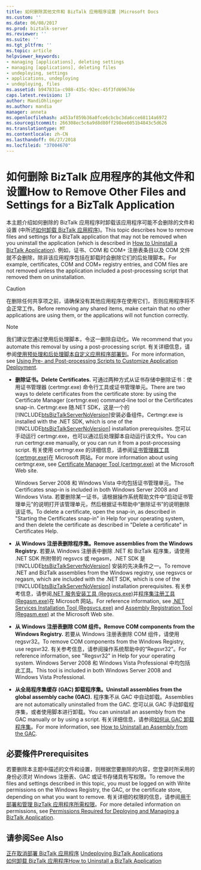 ```yaml
---
title: 如何删除其他文件和 BizTalk 应用程序设置 |Microsoft Docs
ms.custom: ''
ms.date: 06/08/2017
ms.prod: biztalk-server
ms.reviewer: ''
ms.suite: ''
ms.tgt_pltfrm: ''
ms.topic: article
helpviewer_keywords:
- managing [applications], deleting settings
- managing [applications], deleting files
- undeploying, settings
- applications, undeploying
- undeploying, files
ms.assetid: b947831a-c988-435c-92ec-45f3fd6967de
caps.latest.revision: 17
author: MandiOhlinger
ms.author: mandia
manager: anneta
ms.openlocfilehash: a453af859b36a0fce6cbcbc3da6cce68114a6972
ms.sourcegitcommit: 266308ec5c6a9d8d80ff298ee6051b4843c5d626
ms.translationtype: MT
ms.contentlocale: zh-CN
ms.lasthandoff: 06/27/2018
ms.locfileid: "37004670"
---
```

# <a name="how-to-remove-other-files-and-settings-for-a-biztalk-application"></a><span data-ttu-id="a5c31-102">如何删除 BizTalk 应用程序的其他文件和设置</span><span class="sxs-lookup"><span data-stu-id="a5c31-102">How to Remove Other Files and Settings for a BizTalk Application</span></span>
<span data-ttu-id="a5c31-103">本主题介绍如何删除的 BizTalk 应用程序时卸载该应用程序可能不会删除的文件和设置 (中所述[如何卸载 BizTalk 应用程序](../core/how-to-uninstall-a-biztalk-application.md))。</span><span class="sxs-lookup"><span data-stu-id="a5c31-103">This topic describes how to remove files and settings for a BizTalk application that may not be removed when you uninstall the application (which is described in [How to Uninstall a BizTalk Application](../core/how-to-uninstall-a-biztalk-application.md)).</span></span> <span data-ttu-id="a5c31-104">例如，证书、COM 和 COM+ 注册表条目以及 COM 文件就不会删除，除非该应用程序包括在卸载时会删除它们的后处理脚本。</span><span class="sxs-lookup"><span data-stu-id="a5c31-104">For example, certificates, COM and COM+ registry entries, and COM files are not removed unless the application included a post-processing script that removed them on uninstallation.</span></span>  
  
> [!CAUTION]
>  <span data-ttu-id="a5c31-105">在删除任何共享项之前，请确保没有其他应用程序在使用它们，否则应用程序将不会正常工作。</span><span class="sxs-lookup"><span data-stu-id="a5c31-105">Before removing any shared items, make certain that no other applications are using them, or the applications will not function correctly.</span></span>  
  
> [!NOTE]
>  <span data-ttu-id="a5c31-106">我们建议您通过使用后处理脚本，令这一删除自动化。</span><span class="sxs-lookup"><span data-stu-id="a5c31-106">We recommend that you automate this removal by using a post-processing script.</span></span> <span data-ttu-id="a5c31-107">有关详细信息，请参阅[使用预处理和后处理脚本自定义应用程序部署到](../core/using-pre-and-post-processing-scripts-to-customize-application-deployment.md)。</span><span class="sxs-lookup"><span data-stu-id="a5c31-107">For more information, see [Using Pre- and Post-processing Scripts to Customize Application Deployment](../core/using-pre-and-post-processing-scripts-to-customize-application-deployment.md).</span></span>  
  
- <span data-ttu-id="a5c31-108">**删除证书。**</span><span class="sxs-lookup"><span data-stu-id="a5c31-108">**Delete Certificates.**</span></span> <span data-ttu-id="a5c31-109">可通过两种方式从证书存储中删除证书：使用证书管理器 (certmgr.exe) 命令行工具或证书管理单元。</span><span class="sxs-lookup"><span data-stu-id="a5c31-109">There are two ways to delete certificates from the certificate store: by using the Certificate Manager (certmgr.exe) command-line tool or the Certificates snap-in.</span></span> <span data-ttu-id="a5c31-110">Certmgr.exe 随.NET SDK，这是一个的[!INCLUDE[btsBizTalkServerNoVersion](../includes/btsbiztalkservernoversion-md.md)]安装必备组件。</span><span class="sxs-lookup"><span data-stu-id="a5c31-110">Certmgr.exe is installed with the .NET SDK, which is one of the [!INCLUDE[btsBizTalkServerNoVersion](../includes/btsbiztalkservernoversion-md.md)] installation prerequisites.</span></span> <span data-ttu-id="a5c31-111">您可以手动运行 certmgr.exe，也可以通过后处理脚本自动运行该文件。</span><span class="sxs-lookup"><span data-stu-id="a5c31-111">You can run certmgr.exe manually, or you can run it from a post-processing script.</span></span> <span data-ttu-id="a5c31-112">有关使用 certmgr.exe 的详细信息，请参阅[证书管理器工具 (certmgr.exe)](http://go.microsoft.com/fwlink/?LinkId=56198)在 Microsoft 网站。</span><span class="sxs-lookup"><span data-stu-id="a5c31-112">For more information about using certmgr.exe, see [Certificate Manager Tool (certmgr.exe)](http://go.microsoft.com/fwlink/?LinkId=56198) at the Microsoft Web site.</span></span>  
  
   <span data-ttu-id="a5c31-113">Windows Server 2008 和 Windows Vista 中均包括证书管理单元。</span><span class="sxs-lookup"><span data-stu-id="a5c31-113">The Certificates snap-in is included in both Windows Server 2008 and Windows Vista.</span></span> <span data-ttu-id="a5c31-114">若要删除某一证书，请根据操作系统帮助文件中“启动证书管理单元”的说明打开该管理单元，然后根据证书帮助中“删除证书”的说明删除该证书。</span><span class="sxs-lookup"><span data-stu-id="a5c31-114">To delete a certificate, open the snap-in, as described in "Starting the Certificates snap-in" in Help for your operating system, and then delete the certificate as described in "Delete a certificate" in Certificates Help.</span></span>  
  
- <span data-ttu-id="a5c31-115">**从 Windows 注册表删除程序集。**</span><span class="sxs-lookup"><span data-stu-id="a5c31-115">**Remove assemblies from the Windows Registry.**</span></span> <span data-ttu-id="a5c31-116">若要从 Windows 注册表中删除 .NET 和 BizTalk 程序集，请使用 .NET SDK 所附带的 regsvcs 或 regasm，.NET SDK 是 [!INCLUDE[btsBizTalkServerNoVersion](../includes/btsbiztalkservernoversion-md.md)] 安装的先决条件之一。</span><span class="sxs-lookup"><span data-stu-id="a5c31-116">To remove .NET and BizTalk assemblies from the Windows registry, use regsvcs or regasm, which are included with the .NET SDK, which is one of the [!INCLUDE[btsBizTalkServerNoVersion](../includes/btsbiztalkservernoversion-md.md)] installation prerequisites.</span></span> <span data-ttu-id="a5c31-117">有关参考信息，请参阅[.NET 服务安装工具 (Regsvcs.exe)](http://go.microsoft.com/fwlink/?LinkId=56199)并[程序集注册工具 (Regasm.exe)](http://go.microsoft.com/fwlink/?LinkId=56200)在 Microsoft 网站。</span><span class="sxs-lookup"><span data-stu-id="a5c31-117">For reference information, see [.NET Services Installation Tool (Regsvcs.exe)](http://go.microsoft.com/fwlink/?LinkId=56199) and [Assembly Registration Tool (Regasm.exe)](http://go.microsoft.com/fwlink/?LinkId=56200) at the Microsoft Web site.</span></span>  
  
- <span data-ttu-id="a5c31-118">**从 Windows 注册表删除 COM 组件。**</span><span class="sxs-lookup"><span data-stu-id="a5c31-118">**Remove COM components from the Windows Registry.**</span></span> <span data-ttu-id="a5c31-119">若要从 Windows 注册表删除 COM 组件，请使用 regsvr32。</span><span class="sxs-lookup"><span data-stu-id="a5c31-119">To remove COM components from the Windows Registry, use regsvr32.</span></span> <span data-ttu-id="a5c31-120">有关参考信息，请参阅操作系统帮助中的“Regsvr32”。</span><span class="sxs-lookup"><span data-stu-id="a5c31-120">For reference information, see "Regsvr32" in Help for your operating system.</span></span> <span data-ttu-id="a5c31-121">Windows Server 2008 和 Windows Vista Professional 中均包括此工具。</span><span class="sxs-lookup"><span data-stu-id="a5c31-121">This tool is included in both Windows Server 2008 and Windows Vista Professional.</span></span>  
  
- <span data-ttu-id="a5c31-122">**从全局程序集缓存 (GAC) 卸载程序集。**</span><span class="sxs-lookup"><span data-stu-id="a5c31-122">**Uninstall assemblies from the global assembly cache (GAC).**</span></span> <span data-ttu-id="a5c31-123">程序集不从 GAC 中自动卸载。</span><span class="sxs-lookup"><span data-stu-id="a5c31-123">Assemblies are not automatically uninstalled from the GAC.</span></span> <span data-ttu-id="a5c31-124">您可以从 GAC 手动卸载程序集，或者使用脚本进行卸载。</span><span class="sxs-lookup"><span data-stu-id="a5c31-124">You can uninstall an assembly from the GAC manually or by using a script.</span></span> <span data-ttu-id="a5c31-125">有关详细信息，请参阅[如何从 GAC 卸载程序集](http://msdn.microsoft.com/library/464706a8-f902-4d05-a724-19169facd2b4)。</span><span class="sxs-lookup"><span data-stu-id="a5c31-125">For more information, see [How to Uninstall an Assembly from the GAC](http://msdn.microsoft.com/library/464706a8-f902-4d05-a724-19169facd2b4).</span></span>  
  
## <a name="prerequisites"></a><span data-ttu-id="a5c31-126">必要條件</span><span class="sxs-lookup"><span data-stu-id="a5c31-126">Prerequisites</span></span>  
 <span data-ttu-id="a5c31-127">若要删除本主题中描述的文件和设置，则根据您要删除的内容，您登录时所采用的身份必须对 Windows 注册表、GAC 或证书存储具有写权限。</span><span class="sxs-lookup"><span data-stu-id="a5c31-127">To remove the files and settings described in this topic, you must be logged on with Write permissions on the Windows Registry, the GAC, or the certificate store, depending on what you want to remove.</span></span> <span data-ttu-id="a5c31-128">有关详细的权限的信息，请参阅[用于部署和管理 BizTalk 应用程序所需权限](../core/permissions-required-for-deploying-and-managing-a-biztalk-application.md)。</span><span class="sxs-lookup"><span data-stu-id="a5c31-128">For more detailed information on permissions, see [Permissions Required for Deploying and Managing a BizTalk Application](../core/permissions-required-for-deploying-and-managing-a-biztalk-application.md).</span></span>  
  
## <a name="see-also"></a><span data-ttu-id="a5c31-129">请参阅</span><span class="sxs-lookup"><span data-stu-id="a5c31-129">See Also</span></span>  
 <span data-ttu-id="a5c31-130">[正在取消部署 BizTalk 应用程序](../core/undeploying-biztalk-applications.md) </span><span class="sxs-lookup"><span data-stu-id="a5c31-130">[Undeploying BizTalk Applications](../core/undeploying-biztalk-applications.md) </span></span>  
 [<span data-ttu-id="a5c31-131">如何卸载 BizTalk 应用程序</span><span class="sxs-lookup"><span data-stu-id="a5c31-131">How to Uninstall a BizTalk Application</span></span>](../core/how-to-uninstall-a-biztalk-application.md)